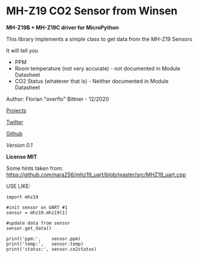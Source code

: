 # MH-Z19 CO2 Sensor from Winsen

__MH-Z19B + MH-Z19C driver for MicroPython__



This library implements a simple class to get data from the MH-Z19 Sensors

It will tell you 
* PPM 
* Room temperature (not very accurate) - not documented in Module Datasheet
* CO2 Status (whatever that is)  -   Neither documented in Module Datasheet



Author: Florian "overflo" Bittner - 12/2020 

 [Projects](https://overflo.info) 
 
 [Twitter](https://twitter.com/overflo) 
 
 [Github](https://github.com/overflo23)



*Version 0.1*

__License MIT__


Some hints taken from:
https://github.com/nara256/mhz19_uart/blob/master/src/MHZ19_uart.cpp




USE LIKE:

```
import mhz19

#init sensor on UART #1
sensor = mhz19.mhz19(1)

#update data from sensor
sensor.get_data()

print('ppm:',    sensor.ppm)
print('temp:',   sensor.temp)
print('status:', sensor.co2status)
```
